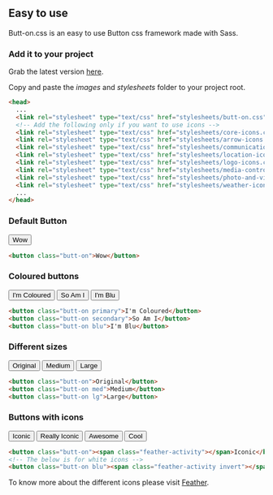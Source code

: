 ## Easy to use
Butt-on.css is an easy to use Button css framework made with Sass.
### Add it to your project
Grab the latest version [here](https://github.com/dsouzadyn/butt-on.css/releases).

Copy and paste the _images_ and _stylesheets_ folder to your project root.
```html
<head>
  ...
  <link rel="stylesheet" type="text/css" href="stylesheets/butt-on.css">
  <!-- Add the following only if you want to use icons -->
  <link rel="stylesheet" type="text/css" href="stylesheets/core-icons.css">
  <link rel="stylesheet" type="text/css" href="stylesheets/arrow-icons.css">
  <link rel="stylesheet" type="text/css" href="stylesheets/communication-icons.css">
  <link rel="stylesheet" type="text/css" href="stylesheets/location-icons.css">
  <link rel="stylesheet" type="text/css" href="stylesheets/logo-icons.css">
  <link rel="stylesheet" type="text/css" href="stylesheets/media-control-icons.css">
  <link rel="stylesheet" type="text/css" href="stylesheets/photo-and-video-icons.css">
  <link rel="stylesheet" type="text/css" href="stylesheets/weather-icons.css">
  ...
</head>
```

### Default Button

<button class="butt-on">Wow</button>

```html
<button class="butt-on">Wow</button>
```
### Coloured buttons

<button class="butt-on primary">I'm Coloured</button>
<button class="butt-on secondary">So Am I</button>
<button class="butt-on blu">I'm Blu</button>

```html
<button class="butt-on primary">I'm Coloured</button>
<button class="butt-on secondary">So Am I</button>
<button class="butt-on blu">I'm Blu</button>
```

### Different sizes

<button class="butt-on">Original</button>
<button class="butt-on med">Medium</button>
<button class="butt-on lg">Large</button>

```html
<button class="butt-on">Original</button>
<button class="butt-on med">Medium</button>
<button class="butt-on lg">Large</button>
```


### Buttons with icons

<button class="butt-on"><span class="feather-chrome"></span>Iconic</button>
<button class="butt-on"><span class="feather-mail"></span>Really Iconic</button>
<button class="butt-on"><span class="feather-compass"></span>Awesome</button>
<button class="butt-on"><span class="feather-moon"></span>Cool</button>

```html
<button class="butt-on"><span class="feather-activity"></span>Iconic</button>
<!-- The below is for white icons -->
<button class="butt-on blu"><span class="feather-activity invert"></span>Really Iconic</button>
```
To know more about the different icons please visit [Feather](https://feathericons.com/).
